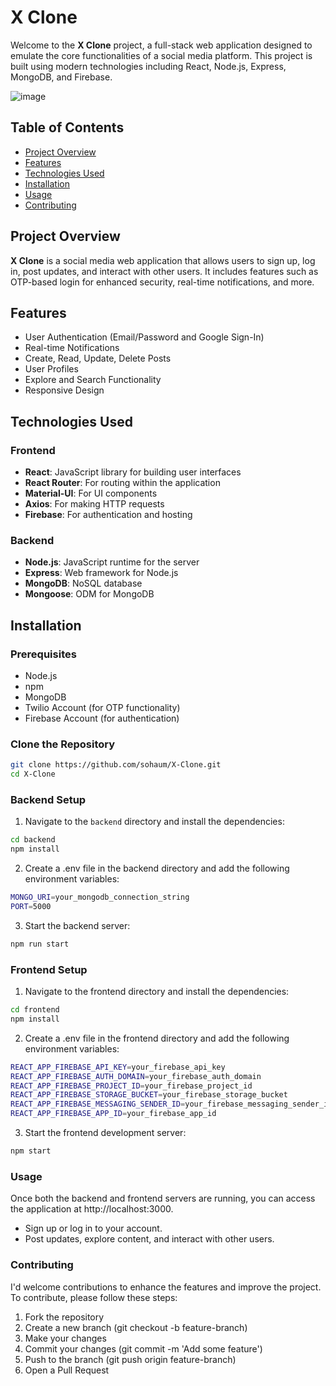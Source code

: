 # X Clone

Welcome to the **X Clone** project, a full-stack web application designed to emulate the core functionalities of a social media platform. This project is built using modern technologies including React, Node.js, Express, MongoDB, and Firebase.

![image](https://github.com/sohaum/X-Clone/assets/127203784/0766d4ab-a0ca-4681-bf4e-85e77b3c9255)


## Table of Contents

- [Project Overview](#project-overview)
- [Features](#features)
- [Technologies Used](#technologies-used)
- [Installation](#installation)
- [Usage](#usage)
- [Contributing](#contributing)

## Project Overview

**X Clone** is a social media web application that allows users to sign up, log in, post updates, and interact with other users. It includes features such as OTP-based login for enhanced security, real-time notifications, and more.

## Features

- User Authentication (Email/Password and Google Sign-In)
- Real-time Notifications
- Create, Read, Update, Delete Posts
- User Profiles
- Explore and Search Functionality
- Responsive Design

## Technologies Used

### Frontend

- **React**: JavaScript library for building user interfaces
- **React Router**: For routing within the application
- **Material-UI**: For UI components
- **Axios**: For making HTTP requests
- **Firebase**: For authentication and hosting

### Backend

- **Node.js**: JavaScript runtime for the server
- **Express**: Web framework for Node.js
- **MongoDB**: NoSQL database
- **Mongoose**: ODM for MongoDB

## Installation

### Prerequisites

- Node.js
- npm
- MongoDB
- Twilio Account (for OTP functionality)
- Firebase Account (for authentication)

### Clone the Repository

```bash
git clone https://github.com/sohaum/X-Clone.git
cd X-Clone
```

### Backend Setup

1. Navigate to the `backend` directory and install the dependencies:

```bash
cd backend
npm install
```
2. Create a .env file in the backend directory and add the following environment variables:

```bash
MONGO_URI=your_mongodb_connection_string
PORT=5000
```
3. Start the backend server:
```bash
npm run start
```

### Frontend Setup

1. Navigate to the frontend directory and install the dependencies:
```bash
cd frontend
npm install
```
2. Create a .env file in the frontend directory and add the following environment variables:
```bash
REACT_APP_FIREBASE_API_KEY=your_firebase_api_key
REACT_APP_FIREBASE_AUTH_DOMAIN=your_firebase_auth_domain
REACT_APP_FIREBASE_PROJECT_ID=your_firebase_project_id
REACT_APP_FIREBASE_STORAGE_BUCKET=your_firebase_storage_bucket
REACT_APP_FIREBASE_MESSAGING_SENDER_ID=your_firebase_messaging_sender_id
REACT_APP_FIREBASE_APP_ID=your_firebase_app_id
```
3. Start the frontend development server:
```bash
npm start
```

### Usage
Once both the backend and frontend servers are running, you can access the application at http://localhost:3000.

- Sign up or log in to your account.
- Post updates, explore content, and interact with other users.

### Contributing
I'd welcome contributions to enhance the features and improve the project. To contribute, please follow these steps:

1. Fork the repository
2. Create a new branch (git checkout -b feature-branch)
3. Make your changes
4. Commit your changes (git commit -m 'Add some feature')
5. Push to the branch (git push origin feature-branch)
6. Open a Pull Request
